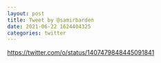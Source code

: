 ```yaml
--- 
layout: post 
title: Tweet by @samirbarden 
date: 2021-06-22 1624404325 
categories: twitter 
--- 
```

https://twitter.com/o/status/1407479848445091841
